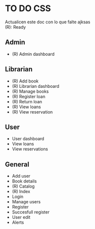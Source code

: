 # TO DO CSS

Actualicen este doc con lo que falte ajksas  
(R): Ready

## Admin
- (R) Admin dashboard

## Librarian
- (R) Add book
- (R) Librarian dashboard
- (R) Manage books
- (R) Register loan
- (R) Return loan
- (R) View loans
- (R) View reservation

## User
- User dashboard
- View loans
- View reservations

## General
- Add user
- Book details
- (R) Catalog
- (R) Index
- Login
- Manage users
- Register
- Succesfull register
- User edit
- Alerts
